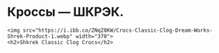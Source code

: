 <!DOCTYPE html>
<html lang="en">
<head>
    <title>Кроссы - ШКРЭК</title>
    <h1>
        Кроссы — ШКРЭК.
    </h1>
</head>
<body>
    
    <img src="https://i.ibb.co/ZNqZ8KW/Crocs-Classic-Clog-Dream-Works-Shrek-Product-1.webp" width="370">
    <h2>Shkrek Classic Clog Crocs</h2>
</body>
</html>
